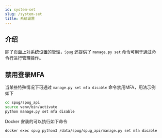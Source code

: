 ```yaml
---
id: system-set
slug: /system-set
title: 系统设置
---
```


## 介绍

除了页面上对系统设置的管理，`Spug` 还提供了 `manage.py set` 命令可用于通过命令行进行管理操作。

## 禁用登录MFA
当某些特殊情况下可通过 `manage.py set mfa disable` 命令禁用MFA，用法示例如下
```bash
cd spug/spug_api
source venv/bin/activate
python manage.py set mfa disable
```
Docker 安装的可以执行如下命令
```bash
docker exec spug python3 /data/spug/spug_api/manage.py set mfa disable
```
